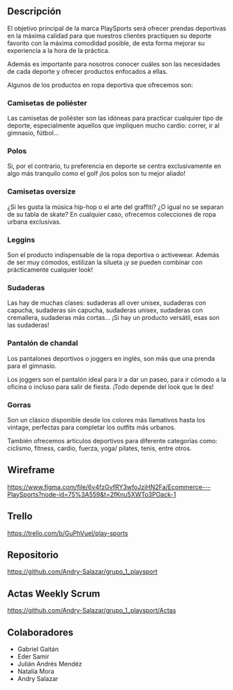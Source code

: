 ## Descripción

El objetivo principal de la marca PlaySports será ofrecer prendas deportivas en la máxima calidad para que nuestros clientes practiquen su deporte favorito con la máxima comodidad posible, de esta forma mejorar su experiencia a la hora de la práctica.

Además es importante para nosotros conocer cuáles son las necesidades de cada deporte y ofrecer productos enfocados a ellas.

Algunos de los productos en ropa deportiva que ofrecemos son:

### Camisetas de poliéster

Las camisetas de poliéster son las idóneas para practicar cualquier tipo de deporte, especialmente aquellos que impliquen mucho cardio: correr, ir al gimnasio, fútbol…

### Polos

Si, por el contrario, tu preferencia en deporte se centra exclusivamente en algo más tranquilo como el golf ¡los polos son tu mejor aliado!

### Camisetas oversize

¿Si les gusta la música hip-hop o el arte del graffiti? ¿O igual no se separan de su tabla de skate? En cualquier caso, ofrecemos colecciones de ropa urbana exclusivas.

### Leggins

Son el producto indispensable de la ropa deportiva o activewear. Además de ser muy cómodos, estilizan la silueta ¡y se pueden combinar con prácticamente cualquier look!

### Sudaderas

Las hay de muchas clases: sudaderas all over unisex, sudaderas con capucha, sudaderas sin capucha, sudaderas unisex, sudaderas con cremallera, sudaderas más cortas… ¡Si hay un producto versátil, esas son las sudaderas!

### Pantalón de chandal

Los pantalones deportivos o joggers en inglés, son más que una prenda para el gimnasio.

Los joggers son el pantalón ideal para ir a dar un paseo, para ir cómodo a la oficina o incluso para salir de fiesta. ¡Todo depende del look que le des!

### Gorras

Son un clásico disponible desde los colores más llamativos hasta los vintage, perfectas para completar los outfits más urbanos.

También ofrecemos artículos deportivos para diferente categorías como:
ciclismo, fitness, cardio, fuerza, yoga/ pilates, tenis, entre otros.

## Wireframe

https://www.figma.com/file/6v4fzGvfRY3wfoJziHN2Fa/Ecommerce---PlaySports?node-id=75%3A559&t=2fKnu5XWTo3POack-1

## Trello

https://trello.com/b/GuPhVuel/play-sports

## Repositorio

https://github.com/Andry-Salazar/grupo_1_playsport

## Actas Weekly Scrum
https://github.com/Andry-Salazar/grupo_1_playsport/Actas

## Colaboradores

- Gabriel Gaitán
- Eder Samir
- Julián Andrés Mendéz
- Natalia Mora
- Andry Salazar
